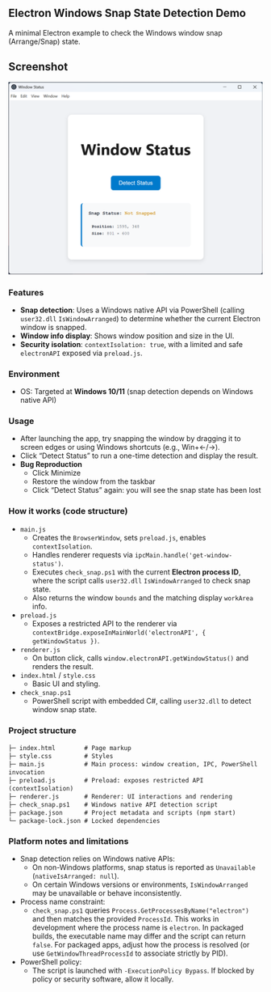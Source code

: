 ## Electron Windows Snap State Detection Demo

A minimal Electron example to check the Windows window snap (Arrange/Snap) state.

## Screenshot
![Screenshot](assets/screenshot_01.png)

### Features
- **Snap detection**: Uses a Windows native API via PowerShell (calling `user32.dll` `IsWindowArranged`) to determine whether the current Electron window is snapped.
- **Window info display**: Shows window position and size in the UI.
- **Security isolation**: `contextIsolation: true`, with a limited and safe `electronAPI` exposed via `preload.js`.

### Environment
- OS: Targeted at **Windows 10/11** (snap detection depends on Windows native API)

### Usage
- After launching the app, try snapping the window by dragging it to screen edges or using Windows shortcuts (e.g., Win+←/→).
- Click “Detect Status” to run a one-time detection and display the result.
- **Bug Reproduction**
    - Click Minimize
    - Restore the window from the taskbar
    - Click “Detect Status” again: you will see the snap state has been lost

### How it works (code structure)
- `main.js`
  - Creates the `BrowserWindow`, sets `preload.js`, enables `contextIsolation`.
  - Handles renderer requests via `ipcMain.handle('get-window-status')`.
  - Executes `check_snap.ps1` with the current **Electron process ID**, where the script calls `user32.dll` `IsWindowArranged` to check snap state.
  - Also returns the window `bounds` and the matching display `workArea` info.
- `preload.js`
  - Exposes a restricted API to the renderer via `contextBridge.exposeInMainWorld('electronAPI', { getWindowStatus })`.
- `renderer.js`
  - On button click, calls `window.electronAPI.getWindowStatus()` and renders the result.
- `index.html` / `style.css`
  - Basic UI and styling.
- `check_snap.ps1`
  - PowerShell script with embedded C#, calling `user32.dll` to detect window snap state.

### Project structure
```text
├─ index.html        # Page markup
├─ style.css         # Styles
├─ main.js           # Main process: window creation, IPC, PowerShell invocation
├─ preload.js        # Preload: exposes restricted API (contextIsolation)
├─ renderer.js       # Renderer: UI interactions and rendering
├─ check_snap.ps1    # Windows native API detection script
├─ package.json      # Project metadata and scripts (npm start)
└─ package-lock.json # Locked dependencies
```

### Platform notes and limitations
- Snap detection relies on Windows native APIs:
  - On non-Windows platforms, snap status is reported as `Unavailable` (`nativeIsArranged: null`).
  - On certain Windows versions or environments, `IsWindowArranged` may be unavailable or behave inconsistently.
- Process name constraint:
  - `check_snap.ps1` queries `Process.GetProcessesByName("electron")` and then matches the provided `ProcessId`. This works in development where the process name is `electron`. In packaged builds, the executable name may differ and the script can return `false`. For packaged apps, adjust how the process is resolved (or use `GetWindowThreadProcessId` to associate strictly by PID).
- PowerShell policy:
  - The script is launched with `-ExecutionPolicy Bypass`. If blocked by policy or security software, allow it locally.



